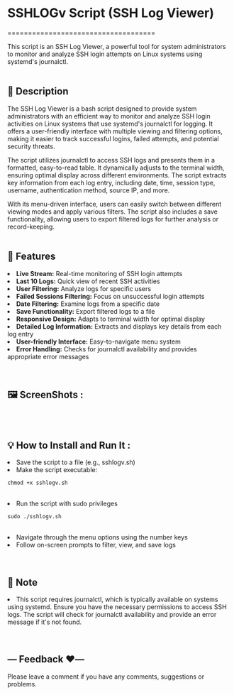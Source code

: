 # SSHLOGv Script (SSH Log Viewer)
====================================

This script is an SSH Log Viewer, a powerful tool for system administrators to monitor and analyze SSH login attempts on Linux systems using systemd's journalctl.
<br><br>


## 🌟 Description
The SSH Log Viewer is a bash script designed to provide system administrators with an efficient way to monitor and analyze SSH login activities on Linux systems that use systemd's journalctl for logging. It offers a user-friendly interface with multiple viewing and filtering options, making it easier to track successful logins, failed attempts, and potential security threats.

The script utilizes journalctl to access SSH logs and presents them in a formatted, easy-to-read table. It dynamically adjusts to the terminal width, ensuring optimal display across different environments. The script extracts key information from each log entry, including date, time, session type, username, authentication method, source IP, and more.

With its menu-driven interface, users can easily switch between different viewing modes and apply various filters. The script also includes a save functionality, allowing users to export filtered logs for further analysis or record-keeping.
<br><br>

## 🎯 Features
<li><strong>Live Stream:</strong> Real-time monitoring of SSH login attempts</li>
<li><strong>Last 10 Logs:</strong> Quick view of recent SSH activities</li>
<li><strong>User Filtering:</strong> Analyze logs for specific users</li>
<li><strong>Failed Sessions Filtering:</strong> Focus on unsuccessful login attempts</li>
<li><strong>Date Filtering:</strong> Examine logs from a specific date</li>
<li><strong>Save Functionality:</strong> Export filtered logs to a file</li>
<li><strong>Responsive Design:</strong> Adapts to terminal width for optimal display</li>
<li><strong>Detailed Log Information:</strong> Extracts and displays key details from each log entry</li>
<li><strong>User-friendly Interface:</strong> Easy-to-navigate menu system</li>
<li><strong>Error Handling:</strong> Checks for journalctl availability and provides appropriate error messages</li>
<br><br>


## 🖼️ ScreenShots :

<br><br>


## 💡 How to Install and Run It :
<li>Save the script to a file (e.g., sshlogv.sh)</li>
<li>Make the script executable:</li>

```shell
chmod +x sshlogv.sh
```
<br>
<li>Run the script with sudo privileges</li>

```shell
sudo ./sshlogv.sh
```
<br>
<li>Navigate through the menu options using the number keys</li>
<li>Follow on-screen prompts to filter, view, and save logs</li>
<br><br>


## 📜 Note
<li>This script requires journalctl, which is typically available on systems using systemd. Ensure you have the necessary permissions to access SSH logs. The script will check for journalctl availability and provide an error message if it's not found.</li>
<br><br>


## — Feedback ❤️—
Please leave a comment if you have any comments, suggestions or problems.








